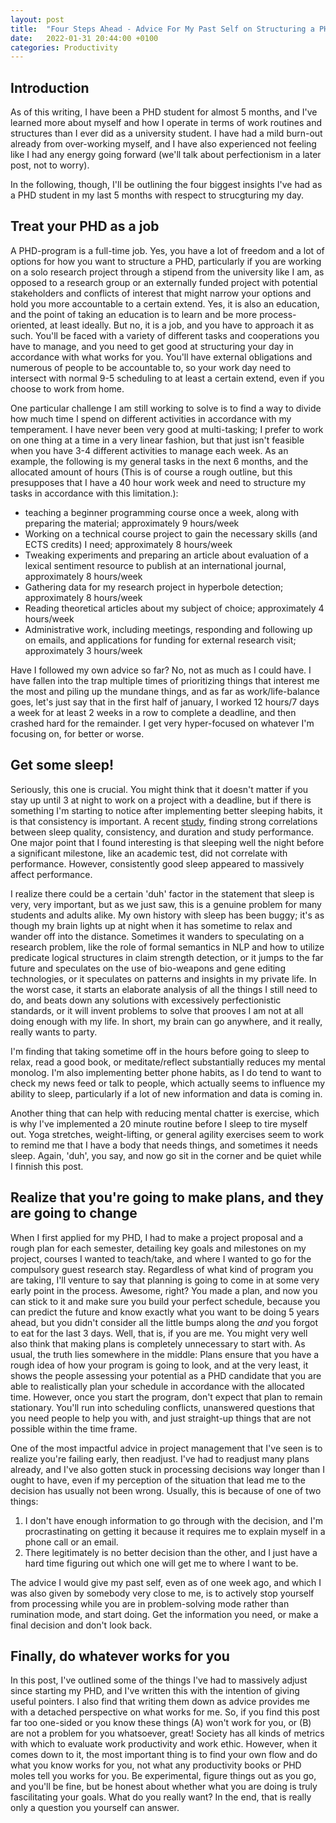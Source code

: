 ```yaml
---
layout: post
title:  "Four Steps Ahead - Advice For My Past Self on Structuring a PHD"
date:   2022-01-31 20:44:00 +0100
categories: Productivity
---
```


## Introduction

As of this writing, I have been a PHD student for almost 5 months, and I've learned more about myself and how I operate in terms of work routines and structures than I ever did as a university student.
I have had a mild burn-out already from over-working myself, and I have also experienced not feeling like I had any energy going forward (we'll talk about perfectionism in a later post, not to worry).

In the following, though, I'll be outlining the four biggest insights I've had as a PHD student in my last 5 months with respect to strucgturing my day.

## Treat your PHD as a job

A PHD-program is a full-time job. Yes, you have a lot of freedom and a lot of options for how you want to structure a PHD, particularly if you are working on a solo research project through a stipend from the university like I am, as opposed to a research group or an externally funded project with potential stakeholders and conflicts of interest that might narrow your options and hold you more accountable to a certain extend. Yes, it is also an education, and the point of taking an education is to learn and be more process-oriented, at least ideally.
But no, it is a job, and you have to approach it as such. You'll be faced with a variety of different tasks and cooperations you have to manage, and you need to get good at structuring your day in accordance with what works for you. You'll have external obligations and numerous of people to be accountable to, so your work day need to intersect with normal 9-5 scheduling to at least a certain extend, even if you choose to work from home.

One particular challenge I am still working to solve is to find a way to divide how much time I spend on different activities in accordance with my temperament. I have never been very good at multi-tasking; I prefer to work on one thing at a time in a very linear fashion, but that just isn't feasible when you have 3-4 different activities to manage each week.
As an example, the following is my general tasks in the next 6 months, and the allocated amount of hours (This is of course a rough outline, but this presupposes that I have a 40 hour work week and need to structure my tasks in accordance with this limitation.):

- teaching a beginner programming course once a week, along with preparing the material; approximately 9 hours/week
- Working on a technical course project to gain the necessary skills (and ECTS credits) I need; approximately 8 hours/week
- Tweaking experiments and preparing an article about evaluation of a lexical sentiment resource to publish at an international journal, approximately 8 hours/week
- Gathering data for my research project in hyperbole detection; approximately 8 hours/week
- Reading theoretical articles about my subject of choice; approximately 4 hours/week
- Administrative work, including meetings, responding and following up on emails, and applications for funding for external research visit; approximately 3 hours/week

Have I followed my own advice so far? No, not as much as I could have. I have fallen into the trap multiple times of prioritizing things that interest me the most and piling up the mundane things, and as far as work/life-balance goes, let's just say that in the first half of january, I worked 12 hours/7 days a week for at least 2 weeks in a row to complete a deadline, and then crashed hard for the remainder. I get very hyper-focused on whatever I'm focusing on, for better or worse.

## Get some sleep!

Seriously, this one is crucial. You might think that it doesn't matter if you stay up until 3 at night to work on a project with a deadline, but if there is something I'm starting to notice after implementing better sleeping habits, it is that consistency is important.
A recent [study](https://pubmed.ncbi.nlm.nih.gov/31583118/), finding strong correlations between sleep quality, consistency, and duration and study performance.
One major point that I found interesting is that sleeping well the night before a significant milestone, like an academic test, did not correlate with performance. However, consistently good sleep appeared to massively affect performance.

I realize there could be a certain 'duh' factor in the statement that sleep is very, very important, but as we just saw, this is a genuine problem for many students and adults alike. My own history with sleep has been buggy; it's as though my brain lights up at night when it has sometime to relax and wander off into the distance. Sometimes it wanders to speculating on a research problem, like the role of formal semantics in NLP and how to utilize predicate logical structures in claim strength detection, or it jumps to the far future and speculates on the use of bio-weapons and gene editing technologies, or it speculates on patterns and insights in my private life. In the worst case, it starts an elaborate analysis of all the things I still need to do, and beats down any solutions with excessively perfectionistic standards, or it will invent problems to solve that prooves I am not at all doing enough with my life.
In short, my brain can go anywhere, and it really, really wants to party.

I'm finding that taking sometime off in the hours before going to sleep to relax, read a good book, or meditate/reflect substantially reduces my mental monolog. I'm also implementing better phone habits, as I do tend to want to check my news feed or talk to people, which actually seems to influence my ability to sleep, particularly if a lot of new information and data is coming in.

Another thing that can help with reducing mental chatter is exercise, which is why I've implemented a 20 minute routine before I sleep to tire myself out. Yoga stretches, weight-lifting, or general agility exercises seem to work to remind me that I have a body that needs things, and sometimes it needs sleep. Again, 'duh', you say, and now go sit in the corner and be quiet while I finnish this post.

## Realize that you're going to make plans, and they are going to change

When I first applied for my PHD, I had to make a project proposal and a rough plan for each semester, detailing key goals and milestones on my project, courses I wanted to teach/take, and where I wanted to go for the compulsory guest research stay.
Regardless of what kind of program you are taking, I'll venture to say that planning is going to come in at some very early point in the process.
Awesome, right? You made a plan, and now you can stick to it and make sure you build your perfect schedule, because you can predict the future and know exactly what you want to be doing 5 years ahead, but you didn't consider all the little bumps along the _and_ you forgot to eat for the last 3 days. Well, that is, if you are me.
You might very well also think that making plans is completely unnecessary to start with. As usual, the truth lies somewhere in the middle: Plans ensure that you have a rough idea of how your program is going to look, and at the very least, it shows the people assessing your potential as a PHD candidate that you are able to realistically plan your schedule in accordance with the allocated time.
However, once you start the program, don't expect that plan to remain stationary. You'll run into scheduling conflicts, unanswered questions that you need people to help you with, and just straight-up things that are not possible within the time frame.

One of the most impactful advice in project management that I've seen is to realize you're failing early, then readjust.
I've had to readjust many plans already, and I've also gotten stuck in processing decisions way longer than I ought to have, even if my perception of the situation that lead me to the decision has usually not been wrong. Usually, this is because of one of two things:

1. I don't have enough information to go through with the decision, and I'm procrastinating on getting it because it requires me to explain myself in a phone call or an email.
2. There legitimately is no better decision than the other, and I just have a hard time figuring out which one will get me to where I want to be.

The advice I would give my past self, even as of one week ago, and which I was also given by somebody very close to me, is to actively stop yourself from processing while you are in problem-solving mode rather than rumination mode, and start doing. Get the information you need, or make a final decision and don't look back.

## Finally, do whatever works for you

In this post, I've outlined some of the things I've had to massively adjust since starting my PHD, and I've written this with the intention of giving useful pointers. I also find that writing them down as advice provides me with a detached perspective on what works for me. So, if you find this post far too one-sided or you know these things (A) won't work for you, or (B) are not a problem for you whatsoever, great!
Society has all kinds of metrics with which to evaluate work productivity and work ethic. However, when it comes down to it, the most important thing is to find your own flow and do what you know works for you, not what any productivity books or PHD moles tell you works for you. Be experimental, figure things out as you go, and you'll be fine, but be honest about whether what you are doing is truly fascilitating your goals. What do you really want?
In the end, that is really only a question you yourself can answer.